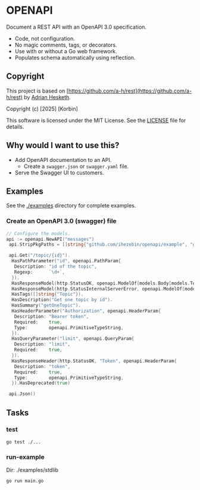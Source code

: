 # OPENAPI

Document a REST API with an OpenAPI 3.0 specification.

* Code, not configuration.
* No magic comments, tags, or decorators.
* Use with or without a Go web framework.
* Populates schema automatically using reflection.

## Copyright

This project is based on [https://github.com/a-h/rest](https://github.com/a-h/rest) by [Adrian Hesketh](https://github.com/a-h).

Copyright (c) [2025] [Korbin]

This software is licensed under the MIT License. See the [LICENSE](LICENSE) file for details.

## Why would I want to use this?

* Add OpenAPI documentation to an API.
  * Create a `swagger.json` or `swagger.yaml` file.
* Serve the Swagger UI to customers.

## Examples

See the [./examples](./examples) directory for complete examples.

### Create an OpenAPI 3.0 (swagger) file

```go
// Configure the models.
api := openapi.NewAPI("messages")
 api.StripPkgPaths = []string{"github.com/ihezebin/openapi/example", "github.com/a-h/respond"}

 api.Get("/topic/{id}").
  HasPathParameter("id", openapi.PathParam{
   Description: "id of the topic",
   Regexp:      `\d+`,
  }).
  HasResponseModel(http.StatusOK, openapi.ModelOf[models.Body[models.Topic]]()).
  HasResponseModel(http.StatusInternalServerError, openapi.ModelOf[models.Body[map[string]string]]()).
  HasTags([]string{"Topic"}).
  HasDescription("Get one topic by id").
  HasSummary("getOneTopic").
  HasHeaderParameter("Authorization", openapi.HeaderParam{
   Description: "Bearer token",
   Required:    true,
   Type:        openapi.PrimitiveTypeString,
  }).
  HasQueryParameter("limit", openapi.QueryParam{
   Description: "limit",
   Required:    true,
  }).
  HasResponseHeader(http.StatusOK, "Token", openapi.HeaderParam{
   Description: "token",
   Required:    true,
   Type:        openapi.PrimitiveTypeString,
  }).HasDeprecated(true)

 api.Json()
```

## Tasks

### test

```
go test ./...
```

### run-example

Dir: ./examples/stdlib

```
go run main.go
```
